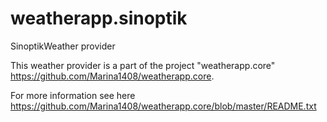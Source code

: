 # weatherapp.sinoptik
SinoptikWeather provider

This weather provider is a part of the project "weatherapp.core" <https://github.com/Marina1408/weatherapp.core>.

For more information see here <https://github.com/Marina1408/weatherapp.core/blob/master/README.txt>
